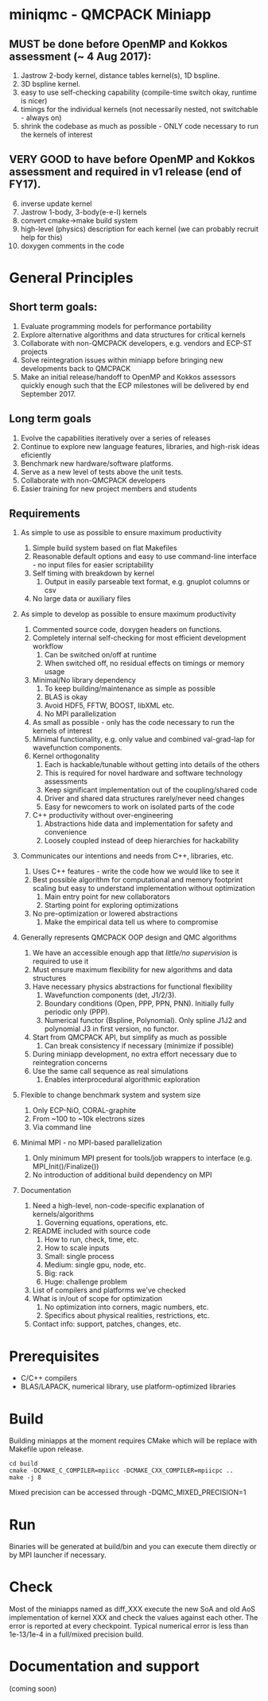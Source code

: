 # miniqmc - QMCPACK Miniapp

## MUST be done before OpenMP and Kokkos assessment (~ 4 Aug 2017):
1. Jastrow 2-body kernel, distance tables kernel(s), 1D bspline.
2. 3D bspline kernel.
3. easy to use self-checking capability (compile-time switch okay, runtime is nicer)
4. timings for the individual kernels (not necessarily nested, not switchable - always on)
5. shrink the codebase as much as possible - ONLY code necessary to run the kernels of interest

## VERY GOOD to have before OpenMP and Kokkos assessment and required in v1 release (end of FY17).
6. inverse update kernel
7. Jastrow 1-body, 3-body(e-e-I) kernels
8. convert cmake->make build system
9. high-level (physics) description for each kernel (we can probably recruit help for this)
10. doxygen comments in the code

# General Principles

## Short term goals:
1. Evaluate programming models for performance portability
2. Explore alternative algorithms and data structures for critical kernels
3. Collaborate with non-QMCPACK developers, e.g. vendors and ECP-ST projects
4. Solve reintegration issues within miniapp before bringing new developments
   back to QMCPACK
5. Make an initial release/handoff to OpenMP and Kokkos assessors quickly
   enough such that the ECP milestones will be delivered by end September 2017.

## Long term goals
1. Evolve the capabilities iteratively over a series of releases
2. Continue to explore new language features, libraries, and high-risk ideas
   eficiently
3. Benchmark new hardware/software platforms.
4. Serve as a new level of tests above the unit tests.
5. Collaborate with non-QMCPACK developers
6. Easier training for new project members and students

## Requirements
1. As simple to use as possible to ensure maximum productivity
    1. Simple build system based on flat Makefiles
    2. Reasonable default options and easy to use command-line interface - no
       input files for easier scriptability
    3. Self timing with breakdown by kernel
        1. Output in easily parseable text format, e.g. gnuplot columns or csv
    4. No large data or auxiliary files

2. As simple to develop as possible to ensure maximum productivity
    1. Commented source code, doxygen headers on functions.
    2. Completely internal self-checking for most efficient development workflow
        1. Can be switched on/off at runtime
        2. When switched off, no residual effects on timings or memory usage
    3. Minimal/No library dependency
        1. To keep building/maintenance as simple as possible
        2. BLAS is okay
        3. Avoid HDF5, FFTW, BOOST, libXML etc.
        4. No MPI parallelization
    4. As small as possible - only has the code necessary to run the kernels of
       interest
    5. Minimal functionality, e.g. only value and combined val-grad-lap for
       wavefunction components.
    6. Kernel orthogonality
        1. Each is hackable/tunable without getting into details of the others
        2. This is required for novel hardware and software technology
          assessments
        3. Keep significant implementation out of the coupling/shared code
        4. Driver and shared data structures rarely/never need changes
        5. Easy for newcomers to work on isolated parts of the code
    7.  C++ productivity without over-engineering
        1. Abstractions hide data and implementation for safety and convenience
        2. Loosely coupled instead of deep hierarchies for hackability
2. Communicates our intentions and needs from C++, libraries, etc.
    1. Uses C++ features - write the code how we would like to see it
    2. Best possible algorithm for computational and memory footprint scaling
       but easy to understand implementation without optimization
        1.  Main entry point for new collaborators
        2.  Starting point for exploring optimizations
    3.  No pre-optimization or lowered abstractions
        1.  Make the empirical data tell us where to compromise
3. Generally represents QMCPACK OOP design and QMC algorithms
    1. We have an accessible enough app that *little/no supervision* is required
       to use it
    2. Must ensure maximum flexibility for new algorithms and data structures
    3. Have necessary physics abstractions for functional flexibility
        1. Wavefunction components (det, J1/2/3). 
        2. Boundary conditions (Open, PPP, PPN, PNN). Initially fully periodic
          only (PPP).
        3. Numerical functor (Bspline, Polynomial). Only spline J1J2 and
          polynomial J3 in first version, no functor.
    4. Start from QMCPACK API, but simplify as much as possible
        1. Can break consistency if necessary (minimize if possible)
    5. During miniapp development, no extra effort necessary due to
       reintegration concerns
    6. Use the same call sequence as real simulations
        1. Enables interprocedural algorithmic exploration 
1. Flexible to change benchmark system and system size
    1. Only ECP-NiO, CORAL-graphite
    2. From ~100 to ~10k electrons sizes
    3. Via command line
2. Minimal MPI - no MPI-based parallelization
    1. Only minimum MPI present for tools/job wrappers to interface (e.g.
       MPI_Init()/Finalize())
    2. No introduction of additional build dependency on MPI
3. Documentation
    1. Need a high-level, non-code-specific explanation of kernels/algorithms
        1. Governing equations, operations, etc.
    2. README included with source code
        1. How to run, check, time, etc.
        2. How to scale inputs
        3. Small: single process
        4. Medium: single gpu, node, etc.
        5. Big: rack
        6. Huge: challenge problem
    3. List of compilers and platforms we’ve checked
    4. What is in/out of scope for optimization
        1. No optimization into corners, magic numbers, etc.
        2. Specifics about physical realities, restrictions, etc.
    5. Contact info: support, patches, changes, etc.


# Prerequisites

 * C/C++ compilers
 * BLAS/LAPACK, numerical library, use platform-optimized libraries
 
# Build

Building miniapps at the moment requires CMake which will be replace with Makefile upon release.
```
cd build
cmake -DCMAKE_C_COMPILER=mpiicc -DCMAKE_CXX_COMPILER=mpiicpc ..
make -j 8
```

Mixed precision can be accessed through -DQMC_MIXED_PRECISION=1

# Run

Binaries will be generated at build/bin and you can execute them directly or by MPI launcher if necessary.

# Check

Most of the miniapps named as diff_XXX execute the new SoA and old AoS implementation of kernel XXX and check the values against each other.
The error is reported at every checkpoint. Typical numerical error is less than 1e-13/1e-4 in a full/mixed precision build.

# Documentation and support

(coming soon)

